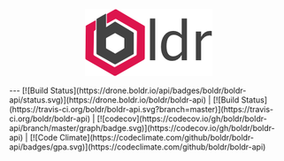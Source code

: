 <p align="center"><img src="/docs/assets/logo-small.png"></p>
---
[![Build Status](https://drone.boldr.io/api/badges/boldr/boldr-api/status.svg)](https://drone.boldr.io/boldr/boldr-api) |
[![Build Status](https://travis-ci.org/boldr/boldr-api.svg?branch=master)](https://travis-ci.org/boldr/boldr-api) |  [![codecov](https://codecov.io/gh/boldr/boldr-api/branch/master/graph/badge.svg)](https://codecov.io/gh/boldr/boldr-api) |
 [![Code Climate](https://codeclimate.com/github/boldr/boldr-api/badges/gpa.svg)](https://codeclimate.com/github/boldr/boldr-api)
